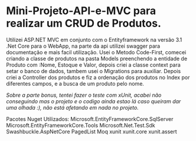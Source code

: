 # Mini-Projeto-API-e-MVC para realizar um CRUD de Produtos.

Utilizei ASP.NET MVC em conjunto com o Entityframework na versão 3.1 .Net Core para o WebApp, na parte da api utilizei swagger para documentação e mais facil utilização.
Usei o  Metodo Code-First, comecei criando a classe de produtos na pasta Models preenchendo a entidade de Produto com :Nome, Estoque e Valor, depois criei a classe context
para setar o banco de dados, tambem usei o Migrations para auxiliar.
Depois criei a Controller dos produtos e fiz a ordenação dos produtos no Index por diferentes campos, e a busca de um produto pelo nome.


*Sobre a parte bonus, tentei fazer o teste com xUnit, acabei não conseguindo mas o projeto e o codigo ainda estao lá caso queiram dar uma olhada :), não está afetando
em nada no projeto.*


Pacotes Nuget Utilizados:
Microsoft.EntityFrameworkCore.SqlServer
Microsoft.EntityFrameworkCore.Tools
Microsoft.Net.Test.Sdk
Swashbuckle.AspNetCore
PagedList
Moq
xunit
xunit.core
xunit.assert
